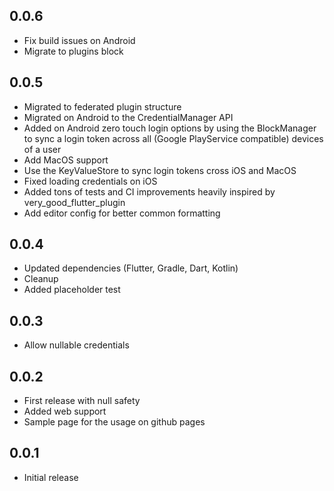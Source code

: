 ## 0.0.6

* Fix build issues on Android
* Migrate to plugins block

## 0.0.5

* Migrated to federated plugin structure
* Migrated on Android to the CredentialManager API
* Added on Android zero touch login options by using the BlockManager to sync a login token across all (Google PlayService compatible) devices of a user
* Add MacOS support
* Use the KeyValueStore to sync login tokens cross iOS and MacOS
* Fixed loading credentials on iOS
* Added tons of tests and CI improvements heavily inspired by very_good_flutter_plugin
* Add editor config for better common formatting

## 0.0.4

* Updated dependencies (Flutter, Gradle, Dart, Kotlin)
* Cleanup
* Added placeholder test 

## 0.0.3

* Allow nullable credentials

## 0.0.2

* First release with null safety
* Added web support
* Sample page for the usage on github pages

## 0.0.1

* Initial release
